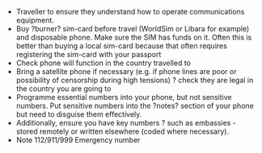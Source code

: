 [Title]: # (Communications)
[Difficulty]: # (Beginner)
[Order]: # (1)

*   Traveller to ensure they understand how to operate communications equipment.
*   Buy ?burner? sim-card before travel (WorldSim or Libara for example) and disposable phone. Make sure the SIM has funds on it. Often this is better than buying a local sim-card because that often requires registering the sim-card with your passport
*   Check phone will function in the country travelled to
*   Bring a satellite phone if necessary (e.g. if phone lines are poor or possibility of censorship during high tensions) ? check they are legal in the country you are going to
*   Programme essential numbers into your phone, but not sensitive numbers. Put sensitive numbers into the ?notes? section of your phone but need to disguise them effectively.
*   Additionally, ensure you have key numbers ? such as embassies - stored remotely or written elsewhere (coded where necessary).
*   Note 112/911/999 Emergency number